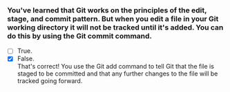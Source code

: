 ### You've learned that Git works on the principles of the edit, stage, and commit pattern. But when you edit a file in your Git working directory it will not be tracked until it's added. You can do this by using the Git commit command.

- [ ] True.
- [x] False. <br>
      That's correct! You use the Git add command to tell Git that the file is staged to be committed and that any further changes to the file will be tracked going forward.
